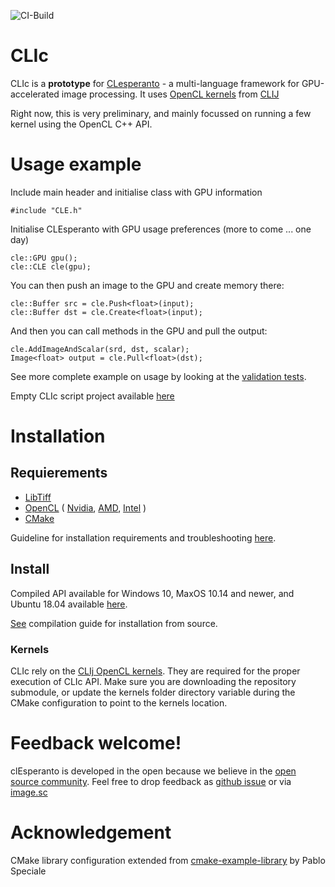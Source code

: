 ![CI-Build](https://github.com/clEsperanto/CLIc_prototype/workflows/CI-Build/badge.svg)
# CLIc

CLIc is a **prototype** for [CLesperanto](https://github.com/clEsperanto) - a multi-language framework for GPU-accelerated image processing. It uses [OpenCL kernels](https://github.com/clEsperanto/clij-opencl-kernels/tree/development/src/main/java/net/haesleinhuepf/clij/kernels) from [CLIJ](https://clij.github.io/)

Right now, this is very preliminary, and mainly focussed on running a few kernel using the OpenCL C++ API.

# Usage example

Include main header and initialise class with GPU information
```
#include "CLE.h"  
```
Initialise CLEsperanto with GPU usage preferences (more to come ... one day)
```
cle::GPU gpu();     
cle::CLE cle(gpu);
```
You can then push an image to the GPU and create memory there:
```
cle::Buffer src = cle.Push<float>(input);
cle::Buffer dst = cle.Create<float>(input);
```
And then you can call methods in the GPU and pull the output:
```
cle.AddImageAndScalar(srd, dst, scalar);  
Image<float> output = cle.Pull<float>(dst); 
```
See more complete example on usage by looking at the [validation tests](https://github.com/clEsperanto/CLIc_prototype/tree/master/test).

Empty CLIc script project available [here](https://github.com/StRigaud/CLIc_project_template)

# Installation

## Requierements

- [LibTiff](http://www.simplesystems.org/libtiff/)
- [OpenCL](https://www.khronos.org/opencl/) 
(
    [Nvidia](https://developer.nvidia.com/cuda-downloads), 
    [AMD](https://github.com/GPUOpen-LibrariesAndSDKs/OCL-SDK/releases), 
    [Intel](https://software.intel.com/content/www/us/en/develop/tools/opencl-sdk.html)
)
- [CMake](https://cmake.org/)

Guideline for installation requirements and troubleshooting [here](./docs/clic_prerequish_install.md).

## Install

Compiled API available for Windows 10, MaxOS 10.14 and newer, and Ubuntu 18.04 available [here](https://github.com/clEsperanto/CLIc_prototype/releases/tag/0.1).  

[See](./docs/clic_compile_guide.md) compilation guide for installation from source.

### Kernels
CLIc rely on the [CLIj OpenCL kernels](https://github.com/clEsperanto/clij-opencl-kernels). They are required for the proper execution of CLIc API. Make sure you are downloading the repository submodule, or update the kernels folder directory variable during the CMake configuration to point to the kernels location.

# Feedback welcome!
clEsperanto is developed in the open because we believe in the [open source community](https://clij.github.io/clij2-docs/community_guidelines). Feel free to drop feedback as [github issue](https://github.com/clEsperanto/CLIc_prototype/issues) or via [image.sc](https://image.sc)

# Acknowledgement

CMake library configuration extended from [cmake-example-library](https://github.com/pablospe/cmake-example-library) by Pablo Speciale
